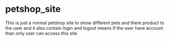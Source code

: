 # petshop_site
This is just a normal petshop site to show different pets and there product to the user and it also contain login and logout means if the user have account than only user can access this site
